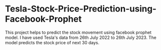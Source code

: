 # Tesla-Stock-Price-Prediction-using-Facebook-Prophet
This project helps to predict the stock movement using facebook prophet model. I have used Tesla's data from 26th July 2022 to 26th July 2023.
The model predicts the stock price of next 30 days.
